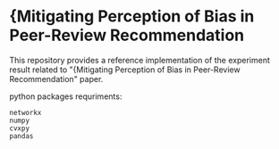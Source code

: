 # {Mitigating Perception of Bias in Peer-Review Recommendation
This repository provides a reference implementation of the experiment result related to "{Mitigating Perception of Bias in Peer-Review Recommendation" paper. 

python packages requriments:
```shell-script
networkx
numpy
cvxpy
pandas
```
